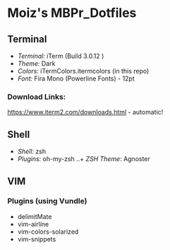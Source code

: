 # Moiz's MBPr_Dotfiles
## Terminal
* *Terminal:* iTerm (Build 3.0.12 )
* *Theme:* Dark
* *Colors:* iTermColors.itermcolors (in this repo)
* *Font:* Fira Mono (Powerline Fonts) - 12pt

### Download Links:
https://www.iterm2.com/downloads.html - automatic!

## Shell
* *Shell:* zsh
* *Plugins:* oh-my-zsh
 ..+ *ZSH Theme*: Agnoster

## VIM
###
### Plugins (using Vundle)
* delimitMate
* vim-airline
* vim-colors-solarized
* vim-snippets
